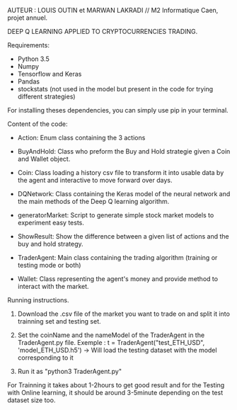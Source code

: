AUTEUR : LOUIS OUTIN et MARWAN LAKRADI // M2 Informatique Caen, projet annuel.

DEEP Q LEARNING APPLIED TO CRYPTOCURRENCIES TRADING.

Requirements:

- Python 3.5
- Numpy
- Tensorflow and Keras
- Pandas
- stockstats (not used in the model but present in the code for trying different strategies)

For installing theses dependencies, you can simply use pip in your terminal.

Content of the code:

- Action:
	Enum class containing the 3 actions
- BuyAndHold:
	Class who preform the Buy and Hold strategie given a Coin and Wallet object.
- Coin:
	Class loading a history csv file to transform it into usable data by the agent and interactive to move forward over days.

- DQNetwork:
	Class containing the Keras model of the neural network and the main methods of the Deep Q learning algorithm.

- generatorMarket:
	Script to generate simple stock market models to experiment easy tests.
- ShowResult:
	Show the difference between a given list of actions and the buy and hold strategy.
- TraderAgent:
	Main class containing the trading algorithm (training or testing mode or both)
- Wallet:
	Class representing the agent's money and provide method to interact with the market.

Running instructions.

1) Download the .csv file of the market you want to trade on and split it into trainning set and testing set.
2) Set the coinName and the nameModel of the TraderAgent in the TraderAgent.py file.
Exemple : t = TraderAgent("test_ETH_USD", 'model_ETH_USD.h5')
	  -> Will load the testing dataset with the model corresponding to it

3) Run it as "python3 TraderAgent.py" 

For Trainning it takes about 1-2hours to get good result and for the Testing with Online learning, it should be around 3-5minute depending on the test dataset size too.

